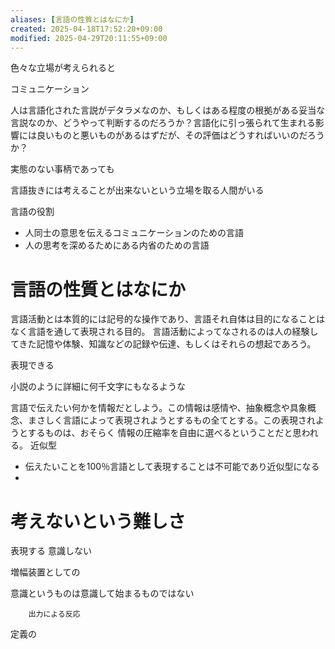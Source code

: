 ```yaml
---
aliases: [言語の性質とはなにか]
created: 2025-04-18T17:52:20+09:00
modified: 2025-04-29T20:11:55+09:00
---
```


色々な立場が考えられると

コミュニケーション

人は言語化された言説がデタラメなのか、もしくはある程度の根拠がある妥当な言説なのか、どうやって判断するのだろうか？言語化に引っ張られて生まれる影響には良いものと悪いものがあるはずだが、その評価はどうすればいいのだろうか？

実態のない事柄であっても

言語抜きには考えることが出来ないという立場を取る人間がいる

言語の役割

- 人同士の意思を伝えるコミュニケーションのための言語
- 人の思考を深めるためにある内省のための言語



# 言語の性質とはなにか

言語活動とは本質的には記号的な操作であり、言語それ自体は目的になることはなく言語を通して表現される目的。
言語活動によってなされるのは人の経験してきた記憶や体験、知識などの記録や伝達、もしくはそれらの想起であろう。

表現できる

小説のように詳細に何千文字にもなるような

言語で伝えたい何かを情報だとしよう。この情報は感情や、抽象概念や具象概念、まさしく言語によって表現されようとするもの全てとする。この表現されようとするものは、おそらく
情報の圧縮率を自由に選べるということだと思われる。
近似型

- 伝えたいことを100％言語として表現することは不可能であり近似型になる
- 
# 考えないという難しさ

表現する
意識しない

増幅装置としての

意識というものは意識して始まるものではない

		出力による反応

定義の
